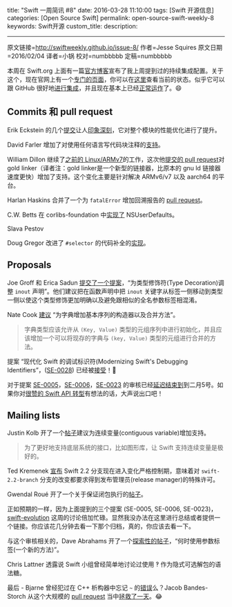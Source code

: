 title: "Swift 一周简讯 #8"
date: 2016-03-28 11:10:00
tags: [Swift 开源信息]
categories: [Open Source Swift]
permalink: open-source-swift-weekly-8
keywords: Swift开源
custom_title: 
description: 

---
原文链接=http://swiftweekly.github.io/issue-8/
作者=Jesse Squires
原文日期=2016/02/04
译者=小锅
校对=numbbbbb
定稿=numbbbbb


本周在 Swift.org 上面有一篇[官方博客](https://swift.org/blog/swift-ci/)宣布了我上周提到过的持续集成配置。关于这个，现在官网上有一个[专门的页面](https://swift.org/continuous-integration/)，你可以在[这里](https://ci.swift.org/)查看当前的状态。似乎它可以跟 GitHub 很好地[进行集成](https://twitter.com/modocache/status/693069527807041536)，并且现在基本上已经[正常运作](https://github.com/apple/swift/pull/1151#issuecomment-178211302)了。😄

<!--more-->

## Commits 和 pull request

Erik Eckstein 的几个[提交](https://github.com/apple/swift/commit/aaaf36e83521f153ba4b0720795efe4980d9b124)让人[印象深刻](https://twitter.com/jckarter/status/693190676666675200)，它对整个模块的性能优化进行了提升。

David Farler 增加了对使用任何语言写代码块注释的[支持](https://github.com/apple/swift/commit/e87be804c9d8111012555263aa86021ab1735ccf)。

William Dillon 继续了[之前的 Linux/ARMv7]()的工作，这次他[提交的 pull request]()对 gold linker（译者注：gold linker是一个新型的链接器，比原本的 gnu ld 链接器速度更快）增加了支持。这个变化主要是针对解决 ARMv6/v7 以及 aarch64 的平台。

Harlan Haskins 合并了一个为 `fatalError` 增加回溯报告的 [pull request](https://github.com/apple/swift/pull/1122)。

C.W. Betts 在 corlibs-foundation 中[实现了](https://github.com/apple/swift-corelibs-foundation/pull/251) NSUserDefaults。

Slava Pestov 

Doug Gregor 改进了 `#selector` 的代码补全的[实现](https://github.com/apple/swift/pull/1185)。

## Proposals

Joe Groff 和 Erica Sadun [提交了一个提案](https://github.com/apple/swift-evolution/pull/128/files)，“为类型修饰符(Type Decoration)调整 `inout` 声明”。他们建议把在函数声明中把 `inout` 关键字从标签一侧移动到类型一侧以使这个类型修饰更加明确以及避免跟相似的全名参数标签相混淆。

Nate Cook [建议](https://github.com/apple/swift-evolution/pull/125) “为字典增加基本序列的构造器以及合并方法”。

> 字典类型应该允许从 `(Key, Value)` 类型的元组序列中进行初始化，并且应该增加一个可以将现存的字典与 `(key, Value)` 类型的元组进行合并的方法。

提案 “现代化 Swift 的调试标识符(Modernizing Swift's Debugging Identifiers”，([SE-0028](https://github.com/apple/swift-evolution/blob/master/proposals/0028-modernizing-debug-identifiers.md)) 已经被[接受](https://lists.swift.org/pipermail/swift-evolution-announce/2016-February/000030.html)！👏

对于提案 [SE-0005](https://github.com/apple/swift-evolution/blob/master/proposals/0005-objective-c-name-translation.md)，[SE-0006](https://github.com/apple/swift-evolution/blob/master/proposals/0006-apply-api-guidelines-to-the-standard-library.md)，[SE-0023](https://github.com/apple/swift-evolution/blob/master/proposals/0023-api-guidelines.md) 的审核已经[延迟结束到](https://lists.swift.org/pipermail/swift-evolution-announce/2016-January/000029.html)到二月5号。如果你对[很赞的 Swift API 转型](https://swift.org/blog/swift-api-transformation/)有想法的话，大声说出口吧！

## Mailing lists

Justin Kolb 开了一个[帖子](https://lists.swift.org/pipermail/swift-evolution/Week-of-Mon-20160125/007984.html)建议为连续变量(contiguous variable)增加支持。

> 为了更好地支持底层系统的接口，比如图形库，让 Swift 支持连续变量是极好的。

Ted Kremenek [宣布](https://lists.swift.org/pipermail/swift-lldb-dev/Week-of-Mon-20160201/000043.html) Swift 2.2 分支现在进入变化严格控制期，意味着对 `swift-2.2-branch` 分支的改变都要求得到发布管理员(release manager)的特殊许可。

Gwendal Roué 开了一个关于保证闭包执行的[帖子](https://lists.swift.org/pipermail/swift-evolution/Week-of-Mon-20160125/008167.html)。

正如预期的一样，因为上面提到的三个提案 (SE-0005, SE-0006, SE-0023)，[swift-evolution](https://lists.swift.org/pipermail/swift-evolution/) 这周的讨论倍加忙碌。显然我没办法在这里进行总结或者提供一个链接。你应该花几分钟去看一下那个归档，真的，你应该去看一下。

与这个审核相关的，Dave Abrahams 开了一个[探索性的帖子](https://lists.swift.org/pipermail/swift-evolution/Week-of-Mon-20160201/008838.html)，“何时使用参数标签(一个新的方法)”。

Chris Lattner 透露说 Swift 小组曾经简单地讨论过使用 ‽ 作为隐式可选解包的语法糖。

最后 - Bjarne 曾经犯过在 C++ 析构器中忘记 `~` 的[错误](https://github.com/apple/swift/pull/1183#commitcomment-15864521)么？Jacob Bandes-Storch 从这个大规模的 [pull request]() 当中[拯救了一天](https://twitter.com/dgregor79/status/694988732718448642)。😂

